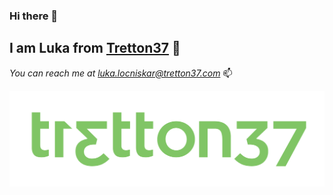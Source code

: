 ### Hi there 👋
## I am **Luka** from [Tretton37](https://tretton37.com/) 🌄
*You can reach me at [luka.locniskar@tretton37.com](mailto:luka.locniskar@tretton37.com)* 📫

![Tretton37](./img/_tretton37_logo_green.png)
